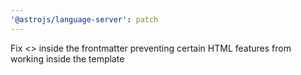 ```yaml
---
'@astrojs/language-server': patch
---
```


Fix <> inside the frontmatter preventing certain HTML features from working inside the template
